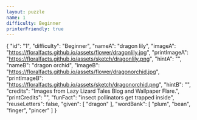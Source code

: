 ```yaml
---
layout: puzzle
name: 1
difficulty: Beginner
printerFriendly: true
---
```

{
    "id": "1",
    "difficulty": "Beginner",
    "nameA": "dragon lily",
    "imageA": "https://floralfacts.github.io/assets/flower/dragonlily.jpg",
    "printImageA": "https://floralfacts.github.io/assets/sketch/dragonlily.png",
    "hintA": "",
    "nameB": "dragon orchid",
    "imageB": "https://floralfacts.github.io/assets/flower/dragonorchid.jpg",
    "printImageB": "https://floralfacts.github.io/assets/sketch/dragonorchid.png",
    "hintB": "",
    "credits": "Images from Lazy Lizard Tales Blog and Wallpaper Flare.",
    "printCredits": "",
    "funFact": "insect pollinators get trapped inside",
    "reuseLetters": false,
    "given": [
        "dragon"
    ],
    "wordBank": [
        "plum",
        "bean",
        "finger",
        "pincer"
    ]
}